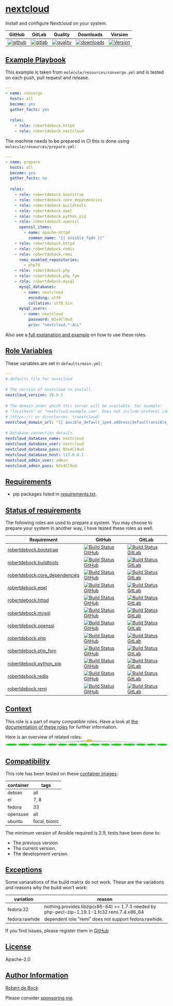 # [nextcloud](#nextcloud)

Install and configure Nextcloud on your system.

|GitHub|GitLab|Quality|Downloads|Version|
|------|------|-------|---------|-------|
|[![github](https://github.com/robertdebock/ansible-role-nextcloud/workflows/Ansible%20Molecule/badge.svg)](https://github.com/robertdebock/ansible-role-nextcloud/actions)|[![gitlab](https://gitlab.com/robertdebock/ansible-role-nextcloud/badges/master/pipeline.svg)](https://gitlab.com/robertdebock/ansible-role-nextcloud)|[![quality](https://img.shields.io/ansible/quality/50634)](https://galaxy.ansible.com/robertdebock/nextcloud)|[![downloads](https://img.shields.io/ansible/role/d/50634)](https://galaxy.ansible.com/robertdebock/nextcloud)|[![Version](https://img.shields.io/github/release/robertdebock/ansible-role-nextcloud.svg)](https://github.com/robertdebock/ansible-role-nextcloud/releases/)|

## [Example Playbook](#example-playbook)

This example is taken from `molecule/resources/converge.yml` and is tested on each push, pull request and release.
```yaml
---
- name: converge
  hosts: all
  become: yes
  gather_facts: yes

  roles:
    - role: robertdebock.httpd
    - role: robertdebock.nextcloud
```

The machine needs to be prepared in CI this is done using `molecule/resources/prepare.yml`:
```yaml
---
- name: prepare
  hosts: all
  become: yes
  gather_facts: no

  roles:
    - role: robertdebock.bootstrap
    - role: robertdebock.core_dependencies
    - role: robertdebock.buildtools
    - role: robertdebock.epel
    - role: robertdebock.python_pip
    - role: robertdebock.openssl
      openssl_items:
        - name: apache-httpd
          common_name: "{{ ansible_fqdn }}"
    - role: robertdebock.httpd
    - role: robertdebock.redis
    - role: robertdebock.remi
      remi_enabled_repositories:
        - php74
    - role: robertdebock.php
    - role: robertdebock.php_fpm
    - role: robertdebock.mysql
      mysql_databases:
        - name: nextcloud
          encoding: utf8
          collation: utf8_bin
      mysql_users:
        - name: nextcloud
          password: N3x4Cl0ud
          priv: "nextcloud.*:ALL"
```

Also see a [full explanation and example](https://robertdebock.nl/how-to-use-these-roles.html) on how to use these roles.

## [Role Variables](#role-variables)

These variables are set in `defaults/main.yml`:
```yaml
---
# defaults file for nextcloud

# The version of nextcloud to install.
nextcloud_version: 20.0.5

# The domain under which this server will be available. For example:
# "localhost" or "nextcloud.example.com". Does not include protocol identifier,
# (https://) or directories. (/nextcloud)
nextcloud_domain_url: "{{ ansible_default_ipv4.address|default(ansible_all_ipv4_addresses[0]) }}"

# Database connection details.
nextcloud_database_name: nextcloud
nextcloud_database_user: nextcloud
nextcloud_database_pass: N3x4Cl0ud
nextcloud_database_host: 127.0.0.1
nextcloud_admin_user: admin
nextcloud_admin_pass: N3x4Cl0ud
```

## [Requirements](#requirements)

- pip packages listed in [requirements.txt](https://github.com/robertdebock/ansible-role-nextcloud/blob/master/requirements.txt).

## [Status of requirements](#status-of-requirements)

The following roles are used to prepare a system. You may choose to prepare your system in another way, I have tested these roles as well.

| Requirement | GitHub | GitLab |
|-------------|--------|--------|
| [robertdebock.bootstrap](https://galaxy.ansible.com/robertdebock/bootstrap) | [![Build Status GitHub](https://github.com/robertdebock/ansible-role-bootstrap/workflows/Ansible%20Molecule/badge.svg)](https://github.com/robertdebock/ansible-role-bootstrap/actions) | [![Build Status GitLab ](https://gitlab.com/robertdebock/ansible-role-ansible-role-bootstrap/badges/master/pipeline.svg)](https://gitlab.com/robertdebock/ansible-role-bootstrap)
| [robertdebock.buildtools](https://galaxy.ansible.com/robertdebock/buildtools) | [![Build Status GitHub](https://github.com/robertdebock/ansible-role-buildtools/workflows/Ansible%20Molecule/badge.svg)](https://github.com/robertdebock/ansible-role-buildtools/actions) | [![Build Status GitLab ](https://gitlab.com/robertdebock/ansible-role-ansible-role-buildtools/badges/master/pipeline.svg)](https://gitlab.com/robertdebock/ansible-role-buildtools)
| [robertdebock.core_dependencies](https://galaxy.ansible.com/robertdebock/core_dependencies) | [![Build Status GitHub](https://github.com/robertdebock/ansible-role-core_dependencies/workflows/Ansible%20Molecule/badge.svg)](https://github.com/robertdebock/ansible-role-core_dependencies/actions) | [![Build Status GitLab ](https://gitlab.com/robertdebock/ansible-role-ansible-role-core_dependencies/badges/master/pipeline.svg)](https://gitlab.com/robertdebock/ansible-role-core_dependencies)
| [robertdebock.epel](https://galaxy.ansible.com/robertdebock/epel) | [![Build Status GitHub](https://github.com/robertdebock/ansible-role-epel/workflows/Ansible%20Molecule/badge.svg)](https://github.com/robertdebock/ansible-role-epel/actions) | [![Build Status GitLab ](https://gitlab.com/robertdebock/ansible-role-ansible-role-epel/badges/master/pipeline.svg)](https://gitlab.com/robertdebock/ansible-role-epel)
| [robertdebock.httpd](https://galaxy.ansible.com/robertdebock/httpd) | [![Build Status GitHub](https://github.com/robertdebock/ansible-role-httpd/workflows/Ansible%20Molecule/badge.svg)](https://github.com/robertdebock/ansible-role-httpd/actions) | [![Build Status GitLab ](https://gitlab.com/robertdebock/ansible-role-ansible-role-httpd/badges/master/pipeline.svg)](https://gitlab.com/robertdebock/ansible-role-httpd)
| [robertdebock.mysql](https://galaxy.ansible.com/robertdebock/mysql) | [![Build Status GitHub](https://github.com/robertdebock/ansible-role-mysql/workflows/Ansible%20Molecule/badge.svg)](https://github.com/robertdebock/ansible-role-mysql/actions) | [![Build Status GitLab ](https://gitlab.com/robertdebock/ansible-role-ansible-role-mysql/badges/master/pipeline.svg)](https://gitlab.com/robertdebock/ansible-role-mysql)
| [robertdebock.openssl](https://galaxy.ansible.com/robertdebock/openssl) | [![Build Status GitHub](https://github.com/robertdebock/ansible-role-openssl/workflows/Ansible%20Molecule/badge.svg)](https://github.com/robertdebock/ansible-role-openssl/actions) | [![Build Status GitLab ](https://gitlab.com/robertdebock/ansible-role-ansible-role-openssl/badges/master/pipeline.svg)](https://gitlab.com/robertdebock/ansible-role-openssl)
| [robertdebock.php](https://galaxy.ansible.com/robertdebock/php) | [![Build Status GitHub](https://github.com/robertdebock/ansible-role-php/workflows/Ansible%20Molecule/badge.svg)](https://github.com/robertdebock/ansible-role-php/actions) | [![Build Status GitLab ](https://gitlab.com/robertdebock/ansible-role-ansible-role-php/badges/master/pipeline.svg)](https://gitlab.com/robertdebock/ansible-role-php)
| [robertdebock.php_fpm](https://galaxy.ansible.com/robertdebock/php_fpm) | [![Build Status GitHub](https://github.com/robertdebock/ansible-role-php_fpm/workflows/Ansible%20Molecule/badge.svg)](https://github.com/robertdebock/ansible-role-php_fpm/actions) | [![Build Status GitLab ](https://gitlab.com/robertdebock/ansible-role-ansible-role-php_fpm/badges/master/pipeline.svg)](https://gitlab.com/robertdebock/ansible-role-php_fpm)
| [robertdebock.python_pip](https://galaxy.ansible.com/robertdebock/python_pip) | [![Build Status GitHub](https://github.com/robertdebock/ansible-role-python_pip/workflows/Ansible%20Molecule/badge.svg)](https://github.com/robertdebock/ansible-role-python_pip/actions) | [![Build Status GitLab ](https://gitlab.com/robertdebock/ansible-role-ansible-role-python_pip/badges/master/pipeline.svg)](https://gitlab.com/robertdebock/ansible-role-python_pip)
| [robertdebock.redis](https://galaxy.ansible.com/robertdebock/redis) | [![Build Status GitHub](https://github.com/robertdebock/ansible-role-redis/workflows/Ansible%20Molecule/badge.svg)](https://github.com/robertdebock/ansible-role-redis/actions) | [![Build Status GitLab ](https://gitlab.com/robertdebock/ansible-role-ansible-role-redis/badges/master/pipeline.svg)](https://gitlab.com/robertdebock/ansible-role-redis)
| [robertdebock.remi](https://galaxy.ansible.com/robertdebock/remi) | [![Build Status GitHub](https://github.com/robertdebock/ansible-role-remi/workflows/Ansible%20Molecule/badge.svg)](https://github.com/robertdebock/ansible-role-remi/actions) | [![Build Status GitLab ](https://gitlab.com/robertdebock/ansible-role-ansible-role-remi/badges/master/pipeline.svg)](https://gitlab.com/robertdebock/ansible-role-remi)

## [Context](#context)

This role is a part of many compatible roles. Have a look at [the documentation of these roles](https://robertdebock.nl/) for further information.

Here is an overview of related roles:
![dependencies](https://raw.githubusercontent.com/robertdebock/ansible-role-nextcloud/png/requirements.png "Dependencies")

## [Compatibility](#compatibility)

This role has been tested on these [container images](https://hub.docker.com/u/robertdebock):

|container|tags|
|---------|----|
|debian|all|
|el|7, 8|
|fedora|33|
|opensuse|all|
|ubuntu|focal, bionic|

The minimum version of Ansible required is 2.9, tests have been done to:

- The previous version.
- The current version.
- The development version.

## [Exceptions](#exceptions)

Some variarations of the build matrix do not work. These are the variations and reasons why the build won't work:

| variation                 | reason                 |
|---------------------------|------------------------|
| fedora:32 | nothing provides libzip(x86-64) >= 1.7.3 needed by php-pecl-zip-1.19.1-1.fc32.remi.7.4.x86_64 |
| fedora:rawhide | dependent role "remi" does not support fedora:rawhide. |


If you find issues, please register them in [GitHub](https://github.com/robertdebock/ansible-role-nextcloud/issues)

## [License](#license)

Apache-2.0


## [Author Information](#author-information)

[Robert de Bock](https://robertdebock.nl/)

Please consider [sponsoring me](https://github.com/sponsors/robertdebock).
